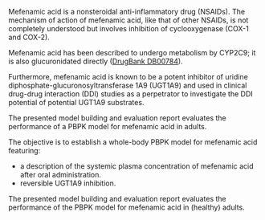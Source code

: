 Mefenamic acid is a nonsteroidal anti-inflammatory drug (NSAIDs). The mechanism of action of mefenamic acid, like that of other NSAIDs, is not completely understood but involves inhibition of cyclooxygenase (COX-1 and COX-2).

Mefenamic acid has been described to undergo metabolism by CYP2C9; it is also glucuronidated directly ([DrugBank DB00784](#5-References)).

Furthermore, mefenamic acid is known to be a potent inhibitor of uridine diphosphate-glucuronosyltransferase 1A9 (UGT1A9) and used in clinical drug-drug interaction (DDI) studies as a perpetrator to investigate the DDI potential of potential UGT1A9 substrates.

The presented model building and evaluation report evaluates the performance of a PBPK model for mefenamic acid in adults.

The objective is to establish a whole-body PBPK model for mefenamic acid featuring:

* a description of the systemic plasma concentration of mefenamic acid after oral administration.
* reversible UGT1A9 inhibition. 

The presented model building and evaluation report evaluates the performance of the PBPK model for mefenamic acid in (healthy) adults.

